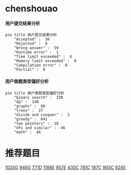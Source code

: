 # chenshouao

<!-- tabs:start -->



#### **用户提交结果分析**

```mermaid
pie title 用户提交结果分析
    "Accepted" :  36
    "Rejected" :  0
    "Wrong answer" :  59
    "Runtime error" :  1
    "Time limit exceeded" :  4
    "Memory limit exceeded" :  0
    "Compilation error" :  0
    "Partial" :  0
```

#### **用户做题类型偏好分析**

```mermaid
pie title 用户做题类型偏好分析
    "binary search" :  238
    "dp" :  140
    "graphs" :  86
    "trees" :  27
    "divide and conquer" :  2
    "greedy" :  641
    "two pointers" :  18
    "dfs and similar" :  46
    "math" :  46
```



<!-- tabs:end -->
# 推荐题目
[1025G](https://codeforces.com/contest/1025/problem/G)
[946G](https://codeforces.com/contest/946/problem/G)
[771D](https://codeforces.com/contest/771/problem/D)
[1188E](https://codeforces.com/contest/1188/problem/E)
[957E](https://codeforces.com/contest/957/problem/E)
[430C](https://codeforces.com/contest/430/problem/C)
[781C](https://codeforces.com/contest/781/problem/C)
[187C](https://codeforces.com/contest/187/problem/C)
[993C](https://codeforces.com/contest/993/problem/C)
[924E](https://codeforces.com/contest/924/problem/E)
